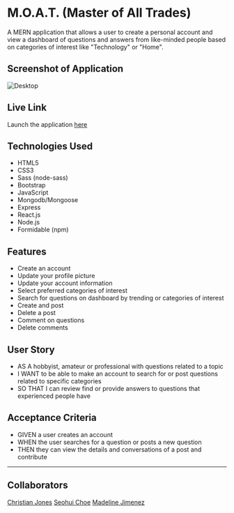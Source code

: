 # M.O.A.T. (Master of All Trades)

A MERN application that allows a user to create a personal account and view a dashboard of questions and answers from like-minded people based on categories of interest like "Technology" or "Home".

## Screenshot of Application

![Desktop](client/public/img/demo.gif)

## Live Link
Launch the application [here](https://masterofalltrades.herokuapp.com/)

## Technologies Used
- HTML5
- CSS3
- Sass (node-sass)
- Bootstrap
- JavaScript
- Mongodb/Mongoose
- Express
- React.js
- Node.js
- Formidable (npm)

## Features
- Create an account
- Update your profile picture
- Update your account information
- Select preferred categories of interest
- Search for questions on dashboard by trending or categories of interest
- Create and post
- Delete a post
- Comment on questions
- Delete comments

## User Story
- AS A hobbyist, amateur or professional with questions related to a topic
- I WANT to be able to make an account to search for or post questions related to specific categories
- SO THAT I can review find or provide answers to questions that experienced people have

## Acceptance Criteria
- GIVEN a user creates an account
- WHEN the user searches for a question or posts a new question
- THEN they can view the details and conversations of a post and contribute

- - -
## Collaborators
[Christian Jones](https://github.com/jonesec2)
[Seohui Choe](https://github.com/schoe14)
[Madeline Jimenez](https://github.com/mijimenez)


